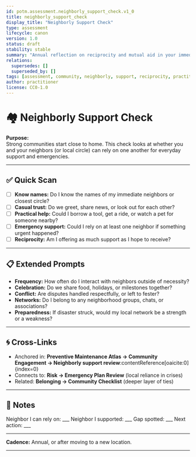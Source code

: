 ```yaml
---
id: potm.assessment.neighborly_support_check.v1_0
title: neighborly_support_check
display_title: "Neighborly Support Check"
type: assessment
lifecycle: canon
version: 1.0
status: draft
stability: stable
summary: "Annual reflection on reciprocity and mutual aid in your immediate neighborhood or local circle."
relations:
  supersedes: []
  superseded_by: []
tags: [assessment, community, neighborly, support, reciprocity, practitioner]
author: practitioner
license: CC0-1.0
---
```


# 🏘️ Neighborly Support Check

**Purpose:**  
Strong communities start close to home. This check looks at whether you and your neighbors (or local circle) can rely on one another for everyday support and emergencies.

---

## ✅ Quick Scan

- [ ] **Know names:** Do I know the names of my immediate neighbors or closest circle?  
- [ ] **Casual trust:** Do we greet, share news, or look out for each other?  
- [ ] **Practical help:** Could I borrow a tool, get a ride, or watch a pet for someone nearby?  
- [ ] **Emergency support:** Could I rely on at least one neighbor if something urgent happened?  
- [ ] **Reciprocity:** Am I offering as much support as I hope to receive?  

---

## 📋 Extended Prompts

- **Frequency:** How often do I interact with neighbors outside of necessity?  
- **Celebration:** Do we share food, holidays, or milestones together?  
- **Conflict:** Are disputes handled respectfully, or left to fester?  
- **Networks:** Do I belong to any neighborhood groups, chats, or associations?  
- **Preparedness:** If disaster struck, would my local network be a strength or a weakness?  

---

## 🌀 Cross-Links

- Anchored in: **Preventive Maintenance Atlas → Community Engagement → Neighborly support review**:contentReference[oaicite:0]{index=0}  
- Connects to: **Risk → Emergency Plan Review** (local reliance in crises)  
- Related: **Belonging → Community Checklist** (deeper layer of ties)  

---

## 📝 Notes

Neighbor I can rely on: \_\_\_
Neighbor I supported: \_\_\_
Gap spotted: \_\_\_
Next action: \_\_\_

---

**Cadence:** Annual, or after moving to a new location.

---


